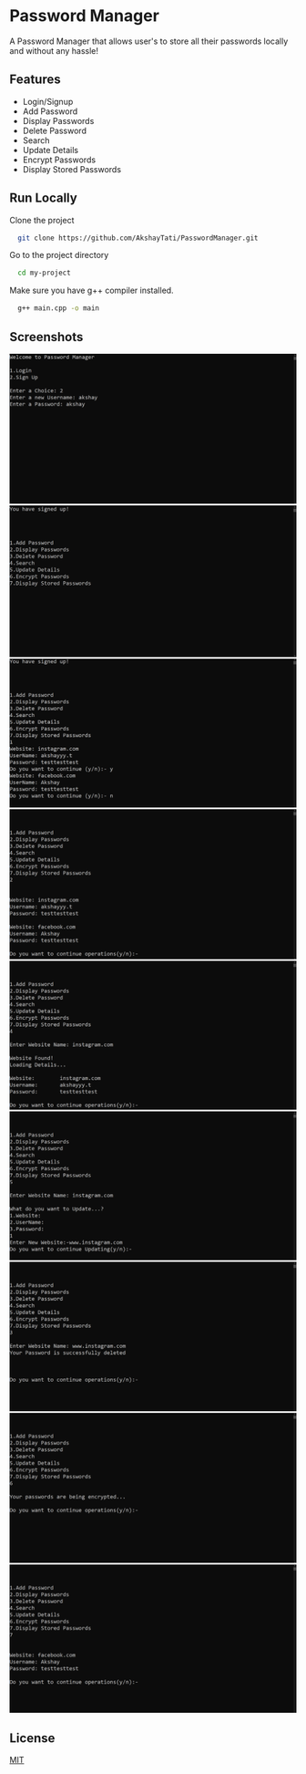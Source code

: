 
# Password Manager

A Password Manager that allows user's to store all their passwords locally and without any hassle!


## Features

- Login/Signup
- Add Password
- Display Passwords
- Delete Password
- Search
- Update Details
- Encrypt Passwords
- Display Stored Passwords


## Run Locally

Clone the project

```bash
  git clone https://github.com/AkshayTati/PasswordManager.git
```

Go to the project directory

```bash
  cd my-project
```

Make sure you have g++ compiler installed.

```bash
  g++ main.cpp -o main
```




## Screenshots

![](/Images/1.png)
![](/Images/2.png)
![](/Images/3.png)
![](/Images/4.png)
![](/Images/5.png)
![](/Images/6.png)
![](/Images/7.png)
![](/Images/8.png)
![](/Images/9.png)


## License

[MIT](https://choosealicense.com/licenses/mit/)

